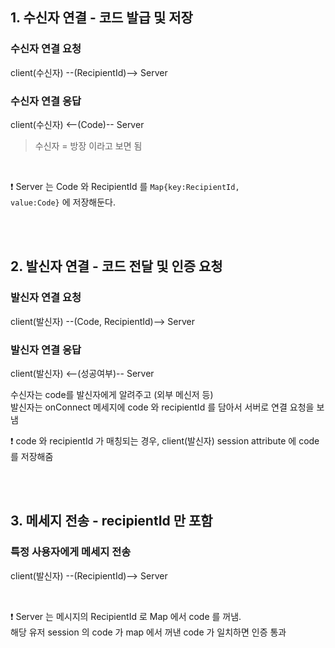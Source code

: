 ## 1. 수신자 연결 - 코드 발급 및 저장
### 수신자 연결 요청 
client(수신자) --(RecipientId)--\> Server 
### 수신자 연결 응답  
client(수신자) \<--(Code)-- Server   
   
> 수신자 = 방장 이라고 보면 됨   
  
<br>
  
❗️ Server 는 Code 와 RecipientId 를 <code>Map{key:RecipientId, value:Code}</code> 에 저장해둔다.  
  
<br><br>  
  
## 2. 발신자 연결 - 코드 전달 및 인증 요청  
### 발신자 연결 요청    
client(발신자) --(Code, RecipientId)--\> Server   
### 발신자 연결 응답   
client(발신자) \<--(성공여부)-- Server    
    
수신자는 code를 발신자에게 알려주고 (외부 메신저 등)    
발신자는 onConnect 메세지에 code 와 recipientId 를 담아서 서버로 연결 요청을 보냄      
   
❗️ code 와 recipientId 가 매칭되는 경우, client(발신자) session attribute 에 code 를 저장해줌   
   
<br><br>   
    
## 3. 메세지 전송 - recipientId 만 포함    
### 특정 사용자에게 메세지 전송    
client(발신자) --(RecipientId)--\> Server    
    
<br>  
  
❗️ Server 는 메시지의 RecipientId 로 Map 에서 code 를 꺼냄.  
해당 유저 session 의 code 가 map 에서 꺼낸 code 가 일치하면 인증 통과  
